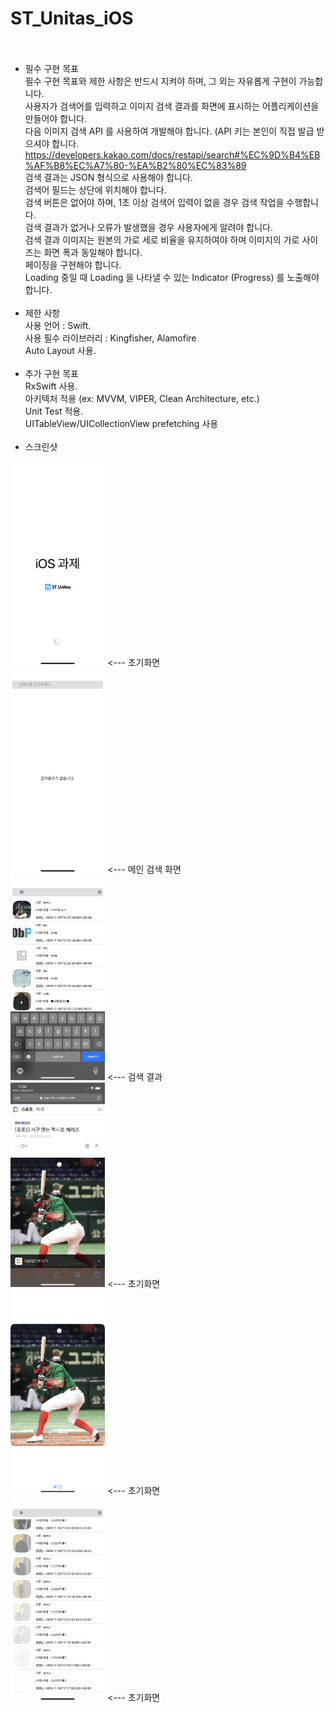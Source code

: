 # ST_Unitas_iOS <br> <br>
- 필수 구현 목표 <br>
필수 구현 목표와 제한 사항은 반드시 지켜야 하며, 그 외는 자유롭게 구현이 가능합니다. <br>
사용자가 검색어를 입력하고 이미지 검색 결과를 화면에 표시하는 어플리케이션을 만들어야 합니다. <br>
다음 이미지 검색 API 를 사용하여 개발해야 합니다. (API 키는 본인이 직접 발급 받으셔야 합니다. <br>
https://developers.kakao.com/docs/restapi/search#%EC%9D%B4%EB%AF%B8%EC%A7%80-%EA%B2%80%EC%83%89 <br>
검색 결과는 JSON 형식으로 사용해야 합니다. <br>
검색어 필드는 상단에 위치해야 합니다. <br>
검색 버튼은 없어야 하며, 1초 이상 검색어 입력이 없을 경우 검색 작업을 수행합니다. <br>
검색 결과가 없거나 오류가 발생했을 경우 사용자에게 알려야 합니다. <br>
검색 결과 이미지는 원본의 가로 세로 비율을 유지하여야 하며 이미지의 가로 사이즈는 화면 폭과 동일해야 합니다. <br>
페이징을 구현해야 합니다. <br>
Loading 중일 때 Loading 을 나타낼 수 있는 Indicator (Progress) 를 노출해야합니다. <br> <br>
- 제한 사항 <br>
사용 언어 : Swift. <br>
사용 필수 라이브러리 : Kingfisher, Alamofire <br>
Auto Layout 사용. <br> <br>
- 추가 구현 목표 <br>
RxSwift 사용. <br>
아키텍처 적용 (ex: MVVM, VIPER, Clean Architecture, etc.) <br>
Unit Test 적용. <br>
UITableView/UICollectionView prefetching 사용 <br> <br>
- 스크린샷 <br>
<div style="float:left;">
</hr>
<div style="float:left;">
  <img src="./ScreenShot/IMG_0124.PNG" width="30%">
  <span><--- 초기화면</span>
</div>
</hr>
<div style="float:left;">
  <img src="./ScreenShot/IMG_0125.PNG" width="30%">
  <span><--- 메인 검색 화면</span>
</div>
</hr>
<div style="float:left;">
  <img src="./ScreenShot/IMG_0126.PNG" width="30%">
  <span><--- 검색 결과</span>
</div>
</hr>
<div style="float:left;">
  <img src="./ScreenShot/IMG_0127.PNG" width="30%">
  <span><--- 초기화면</span>
</div>
</hr>
<div style="float:left;">
  <img src="./ScreenShot/IMG_0128.PNG" width="30%">
  <span><--- 초기화면</span>
</div>
</hr>
<div style="float:left;">
  <img src="./ScreenShot/IMG_0129.PNG" width="30%">
  <span><--- 초기화면</span>
</div>
</hr>
</div>
